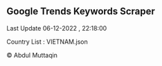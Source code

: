

## Google Trends Keywords Scraper 
 
Last Update 06-12-2022 , 22:18:00

Country List :
VIETNAM.json



© Abdul Muttaqin 
